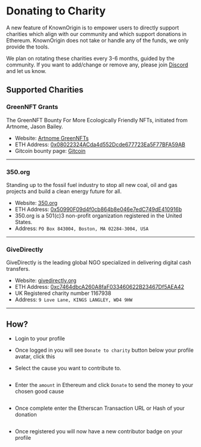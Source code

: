 # Donating to Charity

A new feature of KnownOrigin is to empower users to directly support charities which align with our community and which
support donations in Ethereum. KnownOrigin does not take or handle any of the funds, we only provide the tools.

We plan on rotating these charities every 3-6 months, guided by the community. If you want to add/change or remove
any, please join [Discord](https://discord.gg/knownorigin) and let us know.

## Supported Charities

### GreenNFT Grants

The GreenNFT Bounty For More Ecologically Friendly NFTs, initiated from Artnome, Jason Bailey.

* Website: [Artnome GreenNFTs](https://www.artnome.com/greennfts)
* ETH
  Address: [0x08022324ACda4d552Dcde677723Ea5F77BFA59AB](https://etherscan.io/address/0x08022324ACda4d552Dcde677723Ea5F77BFA59AB)
* Gitcoin bounty page: [Gitcoin](https://gitcoin.co/grants/2063/green-nft-grant)

-------

### 350.org

Standing up to the fossil fuel industry to stop all new coal, oil and gas projects and build a clean energy future for
all.

* Website: [350.org](https://350.org)
* ETH
  Address: [0x50990F09d4f0cb864b8e046e7edC749dE410916b](https://etherscan.io/address/0x50990F09d4f0cb864b8e046e7edC749dE410916b)
* 350.org is a 501(c)3 non-profit organization registered in the United States.
* Address: `PO Box 843004, Boston, MA 02284-3004, USA`

-------

### GiveDirectly

GiveDirectly is the leading global NGO specialized in delivering digital cash transfers.

* Website: [givedirectly.org](https://www.givedirectly.org)
* ETH
  Address: [0xc7464dbcA260A8faF033460622B23467Df5AEA42](https://etherscan.io/address/0xc7464dbcA260A8faF033460622B23467Df5AEA42)
* UK Registered charity number 1167938
* Address: `9 Love Lane, KINGS LANGLEY, WD4 9HW`

-------

## How?

* Login to your profile
* Once logged in you will see `Donate to charity` button below your profile avatar, click this
* Select the cause you want to contribute to.

  <img :src="$withBase('/donation-flow/select-charity.png')">  

* Enter the `amount` in Ethereum and click `Donate` to send the money to your chosen good cause

  <img :src="$withBase('/donation-flow/donation-amount.png')">

* Once complete enter the Etherscan Transaction URL or Hash of your donation

  <img :src="$withBase('/donation-flow/claim-modal.png')">

* Once registered you will now have a new contributor badge on your profile

  <img :src="$withBase('/donation-flow/contributor-badge.png')">

